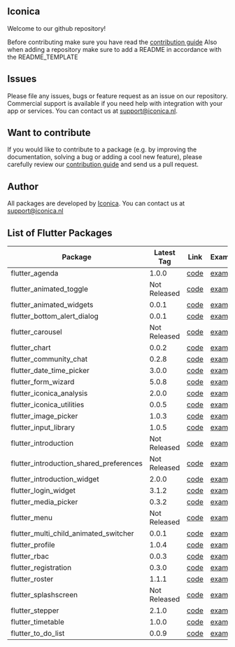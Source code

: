 
## Iconica

Welcome to our github repository!

Before contributing make sure you have read the [contribution guide](./CONTRIBUTING.md)
Also when adding a repository make sure to add a README in accordance with the README_TEMPLATE

## Issues

Please file any issues, bugs or feature request as an issue on our repository. Commercial support is available if you need help with integration with your app or services. You can contact us at [support@iconica.nl](mailto:support@iconica.nl).

## Want to contribute

If you would like to contribute to a package (e.g. by improving the documentation, solving a bug or adding a cool new feature), please carefully review our [contribution guide](./CONTRIBUTING.md) and send us a pull request.

## Author

All packages are developed by [Iconica](https://iconica.nl). You can contact us at <support@iconica.nl>

## List of Flutter Packages

| Package | Latest Tag | Link | Example |
| ------- | ---------- | ---- | ------- |
| flutter_agenda | 1.0.0 | [code](https://github.com/Iconica-Development/flutter_agenda) | [example](https://github.com/Iconica-Development/flutter_agenda/tree/master/example) |
| flutter_animated_toggle | Not Released | [code](https://github.com/Iconica-Development/flutter_animated_toggle) | [example](https://github.com/Iconica-Development/flutter_animated_toggle/tree/master/example) |
| flutter_animated_widgets | 0.0.1 | [code](https://github.com/Iconica-Development/flutter_animated_widgets) | [example](https://github.com/Iconica-Development/flutter_animated_widgets/tree/master/example) |
| flutter_bottom_alert_dialog | 0.0.1 | [code](https://github.com/Iconica-Development/flutter_bottom_alert_dialog) | [example](https://github.com/Iconica-Development/flutter_bottom_alert_dialog/tree/master/example) |
| flutter_carousel | Not Released | [code](https://github.com/Iconica-Development/flutter_carousel) | [example](https://github.com/Iconica-Development/flutter_carousel/tree/master/example) |
| flutter_chart | 0.0.2 | [code](https://github.com/Iconica-Development/flutter_chart) | [example](https://github.com/Iconica-Development/flutter_chart/tree/master/example) |
| flutter_community_chat | 0.2.8 | [code](https://github.com/Iconica-Development/flutter_community_chat) | [example](https://github.com/Iconica-Development/flutter_community_chat/tree/master/example) |
| flutter_date_time_picker | 3.0.0 | [code](https://github.com/Iconica-Development/flutter_date_time_picker) | [example](https://github.com/Iconica-Development/flutter_date_time_picker/tree/master/example) |
| flutter_form_wizard | 5.0.8 | [code](https://github.com/Iconica-Development/flutter_form_wizard) | [example](https://github.com/Iconica-Development/flutter_form_wizard/tree/master/example) |
| flutter_iconica_analysis | 2.0.0 | [code](https://github.com/Iconica-Development/flutter_iconica_analysis) | [example](https://github.com/Iconica-Development/flutter_iconica_analysis/tree/master/example) |
| flutter_iconica_utilities | 0.0.5 | [code](https://github.com/Iconica-Development/flutter_iconica_utilities) | [example](https://github.com/Iconica-Development/flutter_iconica_utilities/tree/master/example) |
| flutter_image_picker | 1.0.3 | [code](https://github.com/Iconica-Development/flutter_image_picker) | [example](https://github.com/Iconica-Development/flutter_image_picker/tree/master/example) |
| flutter_input_library | 1.0.5 | [code](https://github.com/Iconica-Development/flutter_input_library) | [example](https://github.com/Iconica-Development/flutter_input_library/tree/master/example) |
| flutter_introduction | Not Released | [code](https://github.com/Iconica-Development/flutter_introduction) | [example](https://github.com/Iconica-Development/flutter_introduction/tree/master/example) |
| flutter_introduction_shared_preferences | Not Released | [code](https://github.com/Iconica-Development/flutter_introduction_shared_preferences) | [example](https://github.com/Iconica-Development/flutter_introduction_shared_preferences/tree/master/example) |
| flutter_introduction_widget | 2.0.0 | [code](https://github.com/Iconica-Development/flutter_introduction_widget) | [example](https://github.com/Iconica-Development/flutter_introduction_widget/tree/master/example) |
| flutter_login_widget | 3.1.2 | [code](https://github.com/Iconica-Development/flutter_login_widget) | [example](https://github.com/Iconica-Development/flutter_login_widget/tree/master/example) |
| flutter_media_picker | 0.3.2 | [code](https://github.com/Iconica-Development/flutter_media_picker) | [example](https://github.com/Iconica-Development/flutter_media_picker/tree/master/example) |
| flutter_menu | Not Released | [code](https://github.com/Iconica-Development/flutter_menu) | [example](https://github.com/Iconica-Development/flutter_menu/tree/master/example) |
| flutter_multi_child_animated_switcher | 0.0.1 | [code](https://github.com/Iconica-Development/flutter_multi_child_animated_switcher) | [example](https://github.com/Iconica-Development/flutter_multi_child_animated_switcher/tree/master/example) |
| flutter_profile | 1.0.4 | [code](https://github.com/Iconica-Development/flutter_profile) | [example](https://github.com/Iconica-Development/flutter_profile/tree/master/example) |
| flutter_rbac | 0.0.3 | [code](https://github.com/Iconica-Development/flutter_rbac) | [example](https://github.com/Iconica-Development/flutter_rbac/tree/master/example) |
| flutter_registration | 0.3.0 | [code](https://github.com/Iconica-Development/flutter_registration) | [example](https://github.com/Iconica-Development/flutter_registration/tree/master/example) |
| flutter_roster | 1.1.1 | [code](https://github.com/Iconica-Development/flutter_roster) | [example](https://github.com/Iconica-Development/flutter_roster/tree/master/example) |
| flutter_splashscreen | Not Released | [code](https://github.com/Iconica-Development/flutter_splashscreen) | [example](https://github.com/Iconica-Development/flutter_splashscreen/tree/master/example) |
| flutter_stepper | 2.1.0 | [code](https://github.com/Iconica-Development/flutter_stepper) | [example](https://github.com/Iconica-Development/flutter_stepper/tree/master/example) |
| flutter_timetable | 1.0.0 | [code](https://github.com/Iconica-Development/flutter_timetable) | [example](https://github.com/Iconica-Development/flutter_timetable/tree/master/example) |
| flutter_to_do_list | 0.0.9 | [code](https://github.com/Iconica-Development/flutter_to_do_list) | [example](https://github.com/Iconica-Development/flutter_to_do_list/tree/master/example) |
